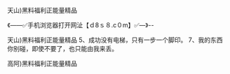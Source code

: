 天山)黑料福利正能量精品

《——✅手机浏览器打开网沚【ｄ8ｓ８.c０m】✅—》--

天山)黑料福利正能量精品	5、成功没有电梯，只有一步一个脚印。
	7、我的东西你别碰，即使不要了，也只能由我来丢。





高阿)黑料福利正能量精品
